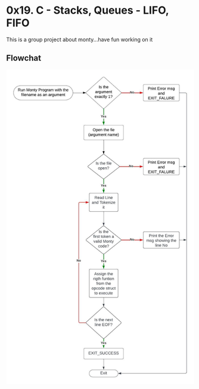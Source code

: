# 0x19. C - Stacks, Queues - LIFO, FIFO

This is a group project about monty...have fun working on it

## Flowchat
<img src="docs/Monty.jpeg" alt="Flowchart" />
